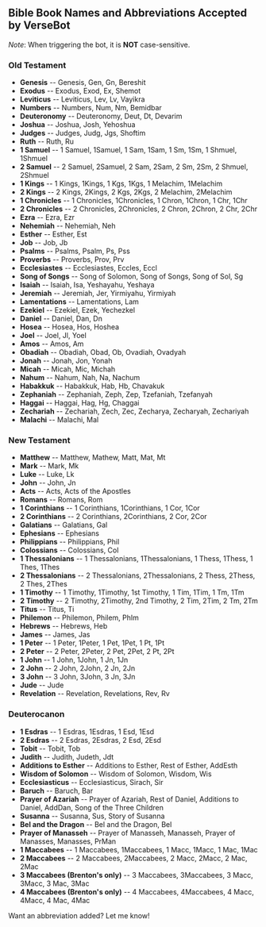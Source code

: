 ## Bible Book Names and Abbreviations Accepted by VerseBot
_Note_: When triggering the bot, it is __NOT__ case-sensitive.

### Old Testament
* __Genesis__ -- Genesis, Gen, Gn, Bereshit
* __Exodus__ -- Exodus, Exod, Ex, Shemot
* __Leviticus__ -- Leviticus, Lev, Lv, Vayikra
* __Numbers__ -- Numbers, Num, Nm, Bemidbar
* __Deuteronomy__ -- Deuteronomy, Deut, Dt, Devarim
* __Joshua__ -- Joshua, Josh, Yehoshua
* __Judges__ -- Judges, Judg, Jgs, Shoftim
* __Ruth__ -- Ruth, Ru
* __1 Samuel__ -- 1 Samuel, 1Samuel, 1 Sam, 1Sam, 1 Sm, 1Sm, 1 Shmuel, 1Shmuel
* __2 Samuel__ -- 2 Samuel, 2Samuel, 2 Sam, 2Sam, 2 Sm, 2Sm, 2 Shmuel, 2Shmuel
* __1 Kings__ -- 1 Kings, 1Kings, 1 Kgs, 1Kgs, 1 Melachim, 1Melachim
* __2 Kings__ -- 2 Kings, 2Kings, 2 Kgs, 2Kgs, 2 Melachim, 2Melachim
* __1 Chronicles__ -- 1 Chronicles, 1Chronicles, 1 Chron, 1Chron, 1 Chr, 1Chr
* __2 Chronicles__ -- 2 Chronicles, 2Chronicles, 2 Chron, 2Chron, 2 Chr, 2Chr
* __Ezra__ -- Ezra, Ezr
* __Nehemiah__ -- Nehemiah, Neh
* __Esther__ -- Esther, Est
* __Job__ -- Job, Jb
* __Psalms__ -- Psalms, Psalm, Ps, Pss
* __Proverbs__ -- Proverbs, Prov, Prv
* __Ecclesiastes__ -- Ecclesiastes, Eccles, Eccl
* __Song of Songs__ -- Song of Solomon, Song of Songs, Song of Sol, Sg
* __Isaiah__ -- Isaiah, Isa, Yeshayahu, Yeshaya
* __Jeremiah__ -- Jeremiah, Jer, Yirmiyahu, Yirmiyah
* __Lamentations__ -- Lamentations, Lam
* __Ezekiel__ -- Ezekiel, Ezek, Yechezkel
* __Daniel__ -- Daniel, Dan, Dn
* __Hosea__ -- Hosea, Hos, Hoshea
* __Joel__ -- Joel, Jl, Yoel
* __Amos__ -- Amos, Am
* __Obadiah__ -- Obadiah, Obad, Ob, Ovadiah, Ovadyah
* __Jonah__ -- Jonah, Jon, Yonah
* __Micah__ -- Micah, Mic, Michah
* __Nahum__ -- Nahum, Nah, Na, Nachum
* __Habakkuk__ -- Habakkuk, Hab, Hb, Chavakuk
* __Zephaniah__ -- Zephaniah, Zeph, Zep, Tzefaniah, Tzefanyah
* __Haggai__ -- Haggai, Hag, Hg, Chaggai
* __Zechariah__ -- Zechariah, Zech, Zec, Zecharya, Zecharyah, Zechariyah
* __Malachi__ -- Malachi, Mal

### New Testament
* __Matthew__ -- Matthew, Mathew, Matt, Mat, Mt
* __Mark__ -- Mark, Mk
* __Luke__ -- Luke, Lk
* __John__ -- John, Jn
* __Acts__ -- Acts, Acts of the Apostles
* __Romans__ -- Romans, Rom
* __1 Corinthians__ -- 1 Corinthians, 1Corinthians, 1 Cor, 1Cor
* __2 Corinthians__ -- 2 Corinthians, 2Corinthians, 2 Cor, 2Cor
* __Galatians__ -- Galatians, Gal
* __Ephesians__ -- Ephesians
* __Philippians__ -- Philippians, Phil
* __Colossians__ -- Colossians, Col
* __1 Thessalonians__ -- 1 Thessalonians, 1Thessalonians, 1 Thess, 1Thess, 1 Thes, 1Thes
* __2 Thessalonians__ -- 2 Thessalonians, 2Thessalonians, 2 Thess, 2Thess, 2 Thes, 2Thes
* __1 Timothy__ -- 1 Timothy, 1Timothy, 1st Timothy, 1 Tim, 1Tim, 1 Tm, 1Tm
* __2 Timothy__ -- 2 Timothy, 2Timothy, 2nd Timothy, 2 Tim, 2Tim, 2 Tm, 2Tm
* __Titus__ -- Titus, Ti
* __Philemon__ -- Philemon, Philem, Phlm
* __Hebrews__ -- Hebrews, Heb
* __James__ -- James, Jas
* __1 Peter__ -- 1 Peter, 1Peter, 1 Pet, 1Pet, 1 Pt, 1Pt
* __2 Peter__ -- 2 Peter, 2Peter, 2 Pet, 2Pet, 2 Pt, 2Pt
* __1 John__ -- 1 John, 1John, 1 Jn, 1Jn
* __2 John__ -- 2 John, 2John, 2 Jn, 2Jn
* __3 John__ -- 3 John, 3John, 3 Jn, 3Jn
* __Jude__ -- Jude
* __Revelation__ -- Revelation, Revelations, Rev, Rv

### Deuterocanon
* __1 Esdras__ -- 1 Esdras, 1Esdras, 1 Esd, 1Esd
* __2 Esdras__ -- 2 Esdras, 2Esdras, 2 Esd, 2Esd
* __Tobit__ -- Tobit, Tob
* __Judith__ -- Judith, Judeth, Jdt
* __Additions to Esther__ -- Additions to Esther, Rest of Esther, AddEsth
* __Wisdom of Solomon__ -- Wisdom of Solomon, Wisdom, Wis
* __Ecclesiasticus__ -- Ecclesiasticus, Sirach, Sir
* __Baruch__ -- Baruch, Bar
* __Prayer of Azariah__ -- Prayer of Azariah, Rest of Daniel, Additions to Daniel, AddDan, Song of the Three Children
* __Susanna__ -- Susanna, Sus, Story of Susanna
* __Bel and the Dragon__ -- Bel and the Dragon, Bel
* __Prayer of Manasseh__ -- Prayer of Manasseh, Manasseh, Prayer of Manasses, Manasses, PrMan
* __1 Maccabees__ -- 1 Maccabees, 1Maccabees, 1 Macc, 1Macc, 1 Mac, 1Mac
* __2 Maccabees__ -- 2 Maccabees, 2Maccabees, 2 Macc, 2Macc, 2 Mac, 2Mac
* __3 Maccabees (Brenton's only)__ -- 3 Maccabees, 3Maccabees, 3 Macc, 3Macc, 3 Mac, 3Mac 
* __4 Maccabees (Brenton's only)__ -- 4 Maccabees, 4Maccabees, 4 Macc, 4Macc, 4 Mac, 4Mac

Want an abbreviation added? Let me know!
